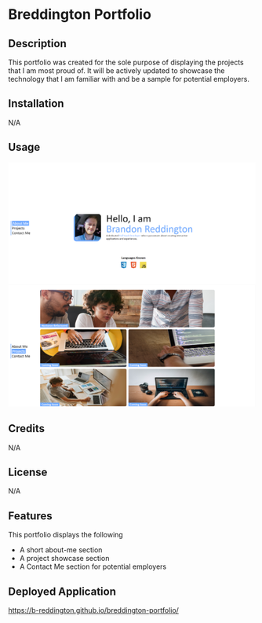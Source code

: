 # Breddington Portfolio

## Description
This portfolio was created for the sole purpose of displaying the projects that I am most proud of. It will be actively updated to showcase the technology that I am familiar with and be a sample for potential employers.


## Installation
N/A

## Usage
![A preview of the about me section](./assets/images/about-me.png)
![A preview of the project section](./assets/images/project-showcase.png)

## Credits
N/A

## License

N/A

## Features

This portfolio displays the following

* A short about-me section
* A project showcase section
* A Contact Me section for potential employers

## Deployed Application

https://b-reddington.github.io/breddington-portfolio/
